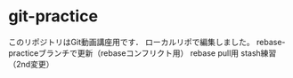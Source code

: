 ﻿# git-practice
このリポジトリはGit動画講座用です．
ローカルリポで編集しました。
rebase-practiceブランチで更新（rebaseコンフリクト用）
rebase pull用
stash練習（2nd変更）
